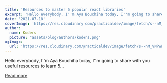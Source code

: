 ```yaml
---
title: 'Resources to master 5 popular react libraries'
excerpt: 'Hello everybody, I''m Aya Bouchiha today, I''m going to share with you useful resources to learn 5...'
date: '2021-07-18'
coverImage: 'https://res.cloudinary.com/practicaldev/image/fetch/s--nM_VNPwP--/c_imagga_scale,f_auto,fl_progressive,h_420,q_auto,w_1000/https://dev-to-uploads.s3.amazonaws.com/uploads/articles/a04m21l35egl6qvwy62x.jpg'
author:
  name: Koders
  picture: "assets/blog/authors/koders.png"
ogImage:
  url: 'https://res.cloudinary.com/practicaldev/image/fetch/s--nM_VNPwP--/c_imagga_scale,f_auto,fl_progressive,h_420,q_auto,w_1000/https://dev-to-uploads.s3.amazonaws.com/uploads/articles/a04m21l35egl6qvwy62x.jpg'
---
```


Hello everybody, I''m Aya Bouchiha today, I''m going to share with you useful resources to learn 5...

[Read more](https://dev.to/ayabouchiha/resources-to-master-5-popular-react-libraries-2n81)

